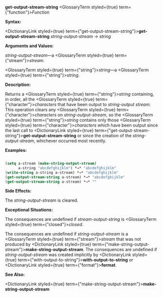 **get-output-stream-string** <GlossaryTerm styled={true} term={"function"}><i>Function</i></GlossaryTerm> 



**Syntax:** 



<DictionaryLink styled={true} term={"get-output-stream-string"}><b>get-output-stream-string</b></DictionaryLink> *string-output-stream → string* 



**Arguments and Values:** 



*string-output-stream*—a <GlossaryTerm styled={true} term={"stream"}><i>stream</i></GlossaryTerm>. 



<GlossaryTerm styled={true} term={"string"}><i>string</i></GlossaryTerm>—a <GlossaryTerm styled={true} term={"string"}><i>string</i></GlossaryTerm>. 



**Description:** 



Returns a <GlossaryTerm styled={true} term={"string"}><i>string</i></GlossaryTerm> containing, in order, all the <GlossaryTerm styled={true} term={"character"}><i>characters</i></GlossaryTerm> that have been output to *string-output stream*. This operation clears any <GlossaryTerm styled={true} term={"character"}><i>characters</i></GlossaryTerm> on *string-output-stream*, so the <GlossaryTerm styled={true} term={"string"}><i>string</i></GlossaryTerm> contains only those <GlossaryTerm styled={true} term={"character"}><i>characters</i></GlossaryTerm> which have been output since the last call to <DictionaryLink styled={true} term={"get-output-stream-string"}><b>get-output-stream-string</b></DictionaryLink> or since the creation of the *string-output-stream*, whichever occurred most recently. 



**Examples:**
```lisp

(setq a-stream (make-string-output-stream) 
      a-string "abcdefghijklm") *→* "abcdefghijklm" 
(write-string a-string a-stream) *→* "abcdefghijklm" 
(get-output-stream-string a-stream) *→* "abcdefghijklm" 
(get-output-stream-string a-stream) *→* "" 

```
**Side Effects:** 



The *string-output-stream* is cleared. 



**Exceptional Situations:** 



The consequences are undefined if *stream-output-string* is <GlossaryTerm styled={true} term={"closed"}><i>closed</i></GlossaryTerm>. 



The consequences are undefined if *string-output-stream* is a <GlossaryTerm styled={true} term={"stream"}><i>stream</i></GlossaryTerm> that was not produced by <DictionaryLink styled={true} term={"make-string-output-stream"}><b>make-string-output-stream</b></DictionaryLink>. The consequences are undefined if *string-output-stream* was created implicitly by <DictionaryLink styled={true} term={"with-output-to-string"}><b>with-output-to-string</b></DictionaryLink> or <DictionaryLink styled={true} term={"format"}><b>format</b></DictionaryLink>. 



**See Also:** 



<DictionaryLink styled={true} term={"make-string-output-stream"}><b>make-string-output-stream</b></DictionaryLink> 







 



 



